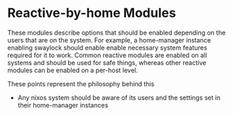 # Reactive-by-home Modules
These modules describe options that should be enabled depending on the users that are on the system.
For example, a home-manager instance enabling swaylock should enable enable necessary system 
features required for it to work. Common reactive modules are enabled on all systems and should be
used for safe things, whereas other reactive modules can be enabled on a per-host level.

These points represent the philosophy behind this
- Any nixos system should be aware of its users and the settings set in their home-manager instances

